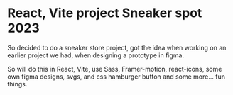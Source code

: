 # React, Vite project Sneaker spot 2023

So decided to do a sneaker store project, got the idea when working on an earlier project we had, when designing a prototype in figma.

So will do this in React, Vite, use Sass, Framer-motion, react-icons, some own figma designs, svgs, and css hamburger button and some more... fun things.

